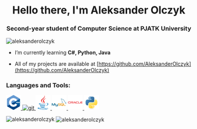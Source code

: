 <h1 align="center">Hello there, I'm Aleksander Olczyk</h1>
<h3 align="center">Second-year student of Computer Science at PJATK University</h3>

<p align="left"> <img src="https://komarev.com/ghpvc/?username=aleksanderolczyk&label=Profile%20views&color=0e75b6&style=flat" alt="aleksanderolczyk" /> </p>

- I’m currently learning **C#, Python, Java**

- All of my projects are available at [https://github.com/AleksanderOlczyk](https://github.com/AleksanderOlczyk)


<h3 align="left">Languages and Tools:</h3>
<p align="left"> <a href="https://www.w3schools.com/cpp/" target="_blank" rel="noreferrer"> <img src="https://raw.githubusercontent.com/devicons/devicon/master/icons/cplusplus/cplusplus-original.svg" alt="cplusplus" width="40" height="40"/> </a> <a href="https://git-scm.com/" target="_blank" rel="noreferrer"> <img src="https://www.vectorlogo.zone/logos/git-scm/git-scm-icon.svg" alt="git" width="40" height="40"/> </a> <a href="https://www.java.com" target="_blank" rel="noreferrer"> <img src="https://raw.githubusercontent.com/devicons/devicon/master/icons/java/java-original.svg" alt="java" width="40" height="40"/> </a> <a href="https://www.mysql.com/" target="_blank" rel="noreferrer"> <img src="https://raw.githubusercontent.com/devicons/devicon/master/icons/mysql/mysql-original-wordmark.svg" alt="mysql" width="40" height="40"/> </a> <a href="https://www.oracle.com/" target="_blank" rel="noreferrer"> <img src="https://raw.githubusercontent.com/devicons/devicon/master/icons/oracle/oracle-original.svg" alt="oracle" width="40" height="40"/> </a> <a href="https://www.python.org" target="_blank" rel="noreferrer"> <img src="https://raw.githubusercontent.com/devicons/devicon/master/icons/python/python-original.svg" alt="python" width="40" height="40"/> </a> </p>

<p><img align="left" src="https://github-readme-stats.vercel.app/api/top-langs?username=aleksanderolczyk&show_icons=true&theme=dark&locale=en&layout=compact" alt="aleksanderolczyk" /></p>

<p>&nbsp;<img align="center" src="https://github-readme-stats.vercel.app/api?username=aleksanderolczyk&show_icons=true&theme=dark&locale=en" alt="aleksanderolczyk" /></p>


